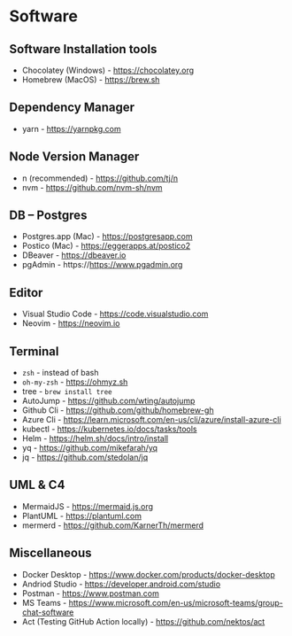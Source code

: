 # Software 

## Software Installation tools
- Chocolatey (Windows) - https://chocolatey.org
- Homebrew (MacOS) - https://brew.sh

## Dependency Manager
- yarn - https://yarnpkg.com

## Node Version Manager
- n (recommended) - https://github.com/tj/n
- nvm - https://github.com/nvm-sh/nvm

## DB – Postgres
- Postgres.app (Mac) - https://postgresapp.com
- Postico (Mac) - https://eggerapps.at/postico2
- DBeaver - https://dbeaver.io
- pgAdmin - https://https://www.pgadmin.org

## Editor
- Visual Studio Code - https://code.visualstudio.com
- Neovim - https://neovim.io

## Terminal
- `zsh` - instead of bash
- `oh-my-zsh` - https://ohmyz.sh
- tree - `brew install tree`
- AutoJump - https://github.com/wting/autojump
- Github Cli - https://github.com/github/homebrew-gh
- Azure Cli - https://learn.microsoft.com/en-us/cli/azure/install-azure-cli
- kubectl - https://kubernetes.io/docs/tasks/tools
- Helm - https://helm.sh/docs/intro/install
- yq - https://github.com/mikefarah/yq
- jq - https://github.com/stedolan/jq

## UML & C4
- MermaidJS - https://mermaid.js.org
- PlantUML - https://plantuml.com
- mermerd - https://github.com/KarnerTh/mermerd

## Miscellaneous
- Docker Desktop - https://www.docker.com/products/docker-desktop
- Andriod Studio - https://developer.android.com/studio
- Postman - https://www.postman.com
- MS Teams - https://www.microsoft.com/en-us/microsoft-teams/group-chat-software
- Act (Testing GitHub Action locally) - https://github.com/nektos/act
